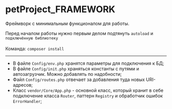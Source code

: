 # petProject_FRAMEWORK

Фреймворк с минимальным функционалом для работы.

Перед началом работы нужно первым делом подтянуть `autoload` и `подключённую библиотеку`  
<br>Команда: `composer install`

<hr>

- В файле `Config/env.php` хранятся параметры для подключения к БД;
- В файле `Config/init.php` храняться константы с путями и автозагрузчик. Можно добавлять по надобности;
- Файл `Config/routes.php` отвечает за добавления туда новых URI-адресов;
- Класс `vendor/Core/App.php` - основной класс, который хранит в себе подключение класса `Router`, паттерн `Registry` и обработчик ошибок `ErrorHandler`;